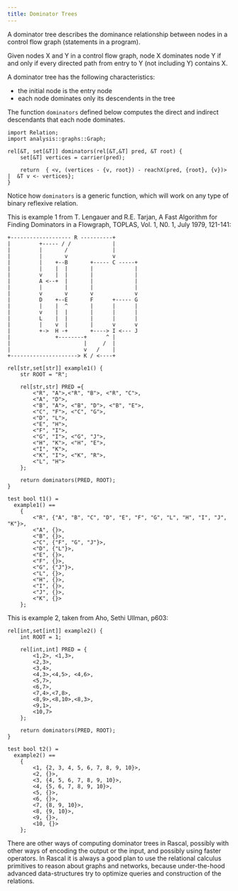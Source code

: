 ```yaml
---
title: Dominator Trees
---
```


A dominator tree describes the dominance relationship between nodes in a control flow graph
(statements in a program).

Given nodes X and Y in a control flow graph, node X dominates node Y if and only if every 
directed path from entry to Y (not including Y) contains X.

A dominator tree has the following characteristics:
* the initial node is the entry node
* each node dominates only its descendents in the tree

The function `dominators` defined below computes the direct and indirect descendants that each node dominates.

```rascal-commands
import Relation;
import analysis::graphs::Graph;

rel[&T, set[&T]] dominators(rel[&T,&T] pred, &T root) {
	set[&T] vertices = carrier(pred);

	return  { <v, (vertices - {v, root}) - reachX(pred, {root}, {v})> |  &T v <- vertices};
}
```

Notice how `dominators` is a generic function, which will work on any type of binary reflexive relation.

This is example 1 from T. Lengauer and R.E. Tarjan, A Fast Algorithm for Finding Dominators
in a Flowgraph, TOPLAS, Vol. 1, N0. 1, July 1979, 121-141:

```ascii-art
+------------------- R ----------+
|         +----- / /             |
|         |       /              |
|         |       v              v
|         |    +--B       +----- C -----+
|         |    |  |       |             | 
|         v    |  |       |             |       
|         A <--+  |       |             |
|         |       |       |             |
|         v       v       v             v       
|         D    +--E       F      +----- G
|         |    |  ^       |      |      |
|         v    |  |       |      |      |
|         L    |  |       |      |      |
|         |    v  |       |      v      v
|         +->  H -+       +----> I <--- J
|              +--------+      ^ |
|                       |     /  |
|                       v   /    |
+---------------------> K / <----+
```

```rascal-commands,continue
rel[str,set[str]] example1() {
	str ROOT = "R";

	rel[str,str] PRED ={
		<"R", "A">,<"R", "B">, <"R", "C">,
		<"A", "D">,
		<"B", "A">, <"B", "D">, <"B", "E">,
		<"C", "F">, <"C", "G">,
		<"D", "L">,
		<"E", "H">,
		<"F", "I">,
		<"G", "I">, <"G", "J">,
		<"H", "K">, <"H", "E">,
		<"I", "K">, 
		<"K", "I">, <"K", "R">,
		<"L", "H">
	};

	return dominators(PRED, ROOT);
}

test bool t1() =
  example1() ==
 	{
		<"R", {"A", "B", "C", "D", "E", "F", "G", "L", "H", "I", "J", "K"}>, 
		<"A", {}>, 
		<"B", {}>, 
		<"C", {"F", "G", "J"}>, 
		<"D", {"L"}>, 
		<"E", {}>, 
		<"F", {}>, 
		<"G", {"J"}>, 
		<"L", {}>, 
		<"H", {}>, 
		<"I", {}>, 
		<"J", {}>, 
		<"K", {}>
	};
```	

This is example 2, taken from Aho, Sethi Ullman, p603:

```rascal-commands,continue
rel[int,set[int]] example2() {
	int ROOT = 1;

	rel[int,int] PRED = {
		<1,2>, <1,3>,
		<2,3>,
		<3,4>,
		<4,3>,<4,5>, <4,6>,
		<5,7>,
		<6,7>,
		<7,4>,<7,8>,
		<8,9>,<8,10>,<8,3>,
		<9,1>,
		<10,7>
	};

	return dominators(PRED, ROOT);
}

test bool t2() =
  example2() ==
	{
		<1, {2, 3, 4, 5, 6, 7, 8, 9, 10}>, 
		<2, {}>,
		<3, {4, 5, 6, 7, 8, 9, 10}>,
		<4, {5, 6, 7, 8, 9, 10}>, 
		<5, {}>,
		<6, {}>,
		<7, {8, 9, 10}>,
		<8, {9, 10}>,
		<9, {}>,
		<10, {}>
	};
```

There are other ways of computing dominator trees in Rascal, possibly with other ways of encoding the output or the input, and possibly using faster operators. In Rascal it is always a good plan to use the relational calculus primitives to reason about graphs and networks, because under-the-hood advanced data-structures try to optimize queries and construction of the relations.
